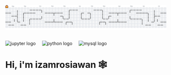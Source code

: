 <picture>
  <source media="(prefers-color-scheme: dark)" srcset="https://raw.githubusercontent.com/izamrosiawan/izamrosiawan/output/pacman-contribution-graph-dark.svg">
  <source media="(prefers-color-scheme: light)" srcset="https://raw.githubusercontent.com/izamrosiawan/izamrosiawan/output/pacman-contribution-graph.svg">
  <img alt="pacman contribution graph" src="https://raw.githubusercontent.com/izamrosiawan/izamrosiawan/output/pacman-contribution-graph.svg">
</picture>

##

<div align="left">
  <img src="https://cdn.jsdelivr.net/gh/devicons/devicon/icons/jupyter/jupyter-original.svg" height="40" alt="jupyter logo"  />
  <img width="12" />
  <img src="https://cdn.jsdelivr.net/gh/devicons/devicon/icons/python/python-original.svg" height="40" alt="python logo"  />
  <img width="12" />
  <img src="https://cdn.jsdelivr.net/gh/devicons/devicon/icons/mysql/mysql-original.svg" height="40" alt="mysql logo"  />
</div>

##

# Hi, i'm izamrosiawan 🕸️

